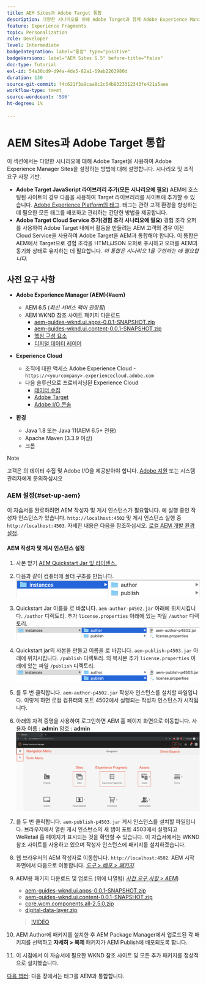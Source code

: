 ```yaml
---
title: AEM Sites과 Adobe Target 통합
description: 다양한 시나리오를 위해 Adobe Target과 함께 Adobe Experience Manager을 설정하는 방법을 다루는 문서입니다.
feature: Experience Fragments
topic: Personalization
role: Developer
level: Intermediate
badgeIntegration: label="통합" type="positive"
badgeVersions: label="AEM Sites 6.5" before-title="false"
doc-type: Tutorial
exl-id: 54a30cd9-d94a-4de5-82a1-69ab2263980d
duration: 130
source-git-commit: f4c621f3a9caa8c2c64b8323312343fe421a5aee
workflow-type: tm+mt
source-wordcount: '596'
ht-degree: 1%

---
```


# AEM Sites과 Adobe Target 통합

이 섹션에서는 다양한 시나리오에 대해 Adobe Target을 사용하여 Adobe Experience Manager Sites을 설정하는 방법에 대해 설명합니다. 시나리오 및 조직 요구 사항 기반.

* **Adobe Target JavaScript 라이브러리 추가(모든 시나리오에 필요)**
AEM에 호스팅된 사이트의 경우 다음을 사용하여 Target 라이브러리를 사이트에 추가할 수 있습니다. [Adobe Experience Platform의 태그](https://experienceleague.adobe.com/docs/experience-platform/tags/home.html). 태그는 관련 고객 환경을 향상하는 데 필요한 모든 태그를 배포하고 관리하는 간단한 방법을 제공합니다.
* **Adobe Target Cloud Service 추가(경험 조각 시나리오에 필요)**
경험 조각 오퍼를 사용하여 Adobe Target 내에서 활동을 만들려는 AEM 고객의 경우 이전 Cloud Service을 사용하여 Adobe Target을 AEM과 통합해야 합니다. 이 통합은 AEM에서 Target으로 경험 조각을 HTML/JSON 오퍼로 푸시하고 오퍼를 AEM과 동기화 상태로 유지하는 데 필요합니다. *이 통합은 시나리오 1을 구현하는 데 필요합니다.*

## 사전 요구 사항

* **Adobe Experience Manager (AEM){#aem}**
   * AEM 6.5 (*최신 서비스 팩이 권장됨*)
   * AEM WKND 참조 사이트 패키지 다운로드
      * [aem-guides-wknd.ui.apps-0.0.1-SNAPSHOT.zip](https://github.com/adobe/aem-guides-wknd/releases/download/archetype-18.1/aem-guides-wknd.ui.apps-0.0.1-SNAPSHOT.zip)
      * [aem-guides-wknd.ui.content-0.0.1-SNAPSHOT.zip](https://github.com/adobe/aem-guides-wknd/releases/download/archetype-18.1/aem-guides-wknd.ui.content-0.0.1-SNAPSHOT.zip)
      * [핵심 구성 요소](https://github.com/adobe/aem-core-wcm-components/releases/download/core.wcm.components.reactor-2.5.0/core.wcm.components.all-2.5.0.zip)
      * [디지털 데이터 레이어](assets/implementation/digital-data-layer.zip)

* **Experience Cloud**
   * 조직에 대한 액세스 Adobe Experience Cloud - `https://<yourcompany>.experiencecloud.adobe.com`
   * 다음 솔루션으로 프로비저닝된 Experience Cloud
      * [데이터 수집](https://experiencecloud.adobe.com)
      * [Adobe Target](https://experiencecloud.adobe.com)
      * [Adobe I/O 콘솔](https://console.adobe.io)

* **환경**
   * Java 1.8 또는 Java 11(AEM 6.5+ 전용)
   * Apache Maven (3.3.9 이상)
   * 크롬

>[!NOTE]
>
> 고객은 의 데이터 수집 및 Adobe I/O을 제공받아야 합니다. [Adobe 지원](https://helpx.adobe.com/kr/contact/enterprise-support.ec.html) 또는 시스템 관리자에게 문의하십시오

### AEM 설정{#set-up-aem}

이 자습서를 완료하려면 AEM 작성자 및 게시 인스턴스가 필요합니다. 에 실행 중인 작성자 인스턴스가 있습니다. `http://localhost:4502` 및 게시 인스턴스 실행 중 `http://localhost:4503`. 자세한 내용은 다음을 참조하십시오. [로컬 AEM 개발 환경 설정](https://helpx.adobe.com/experience-manager/kt/platform-repository/using/local-aem-dev-environment-article-setup.html).

#### AEM 작성자 및 게시 인스턴스 설정

1. 사본 받기 [AEM Quickstart Jar 및 라이센스.](https://helpx.adobe.com/experience-manager/6-5/sites/deploying/using/deploy.html#GettingtheSoftware)
2. 다음과 같이 컴퓨터에 폴더 구조를 만듭니다.
   ![폴더 구조](assets/implementation/aem-setup-1.png)
3. Quickstart Jar 이름을 로 바꿉니다. `aem-author-p4502.jar` 아래에 위치시킵니다. `/author` 디렉토리. 추가 `license.properties` 아래에 있는 파일 `/author` 디렉토리.
   ![AEM 작성자 인스턴스](assets/implementation/aem-setup-author.png)
4. Quickstart jar의 사본을 만들고 이름을 로 바꿉니다. `aem-publish-p4503.jar` 아래에 위치시킵니다. `/publish` 디렉토리. 의 복사본 추가 `license.properties` 아래에 있는 파일 `/publish` 디렉토리.
   ![AEM 게시 인스턴스](assets/implementation/aem-setup-publish.png)
5. 를 두 번 클릭합니다. `aem-author-p4502.jar` 작성자 인스턴스를 설치할 파일입니다. 이렇게 하면 로컬 컴퓨터의 포트 4502에서 실행되는 작성자 인스턴스가 시작됩니다.
6. 아래의 자격 증명을 사용하여 로그인하면 AEM 홈 페이지 화면으로 이동합니다.
사용자 이름 : **admin**
암호 : **admin**
   ![AEM 게시 인스턴스](assets/implementation/aem-author-home-page.png)
7. 를 두 번 클릭합니다. `aem-publish-p4503.jar` 게시 인스턴스를 설치할 파일입니다. 브라우저에서 열린 게시 인스턴스의 새 탭이 포트 4503에서 실행되고 WeRetail 홈 페이지가 표시되는 것을 확인할 수 있습니다. 이 자습서에서는 WKND 참조 사이트를 사용하고 있으며 작성자 인스턴스에 패키지를 설치하겠습니다.
8. 웹 브라우저의 AEM 작성자로 이동합니다. `http://localhost:4502`. AEM 시작 화면에서 다음으로 이동합니다. *[도구 > 배포 > 패키지](http://localhost:4502/crx/packmgr/index.jsp)*.
9. AEM용 패키지 다운로드 및 업로드 (위에 나열됨) *[사전 요구 사항 > AEM](#aem)*)
   * [aem-guides-wknd.ui.apps-0.0.1-SNAPSHOT.zip](https://github.com/adobe/aem-guides-wknd/releases/download/archetype-18.1/aem-guides-wknd.ui.apps-0.0.1-SNAPSHOT.zip)
   * [aem-guides-wknd.ui.content-0.0.1-SNAPSHOT.zip](https://github.com/adobe/aem-guides-wknd/releases/download/archetype-18.1/aem-guides-wknd.ui.content-0.0.1-SNAPSHOT.zip)
   * [core.wcm.components.all-2.5.0.zip](https://github.com/adobe/aem-core-wcm-components/releases/download/core.wcm.components.reactor-2.5.0/core.wcm.components.all-2.5.0.zip)
   * [digital-data-layer.zip](assets/implementation/digital-data-layer.zip)

   >[!VIDEO](https://video.tv.adobe.com/v/28377?quality=12&learn=on)
10. AEM Author에 패키지를 설치한 후 AEM Package Manager에서 업로드된 각 패키지를 선택하고 **자세히 > 복제** 패키지가 AEM Publish에 배포되도록 합니다.
11. 이 시점에서 이 자습서에 필요한 WKND 참조 사이트 및 모든 추가 패키지를 정상적으로 설치했습니다.

[다음 챕터](./using-launch-adobe-io.md): 다음 장에서는 태그를 AEM과 통합합니다.
